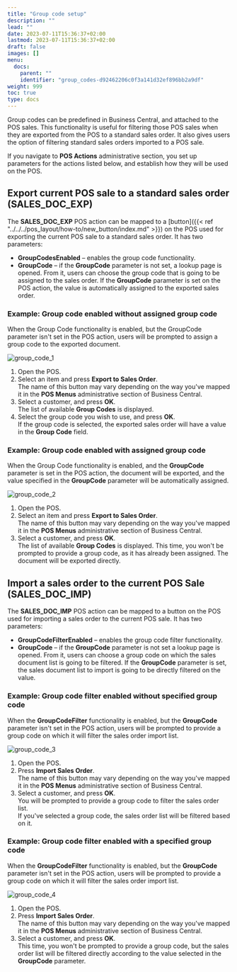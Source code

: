 ```yaml
---
title: "Group code setup"
description: ""
lead: ""
date: 2023-07-11T15:36:37+02:00
lastmod: 2023-07-11T15:36:37+02:00
draft: false
images: []
menu:
  docs:
    parent: ""
    identifier: "group_codes-d92462206c0f3a141d32ef896bb2a9df"
weight: 999
toc: true
type: docs
---
```


Group codes can be predefined in Business Central, and attached to the POS sales. This functionality is useful for filtering those POS sales when they are exported from the POS to a standard sales order. It also gives users the option of filtering standard sales orders imported to a POS sale.

If you navigate to **POS Actions** administrative section, you set up parameters for the actions listed below, and establish how they will be used on the POS. 

## Export current POS sale to a standard sales order (SALES_DOC_EXP)

The **SALES_DOC_EXP** POS action can be mapped to a [button]({{< ref "../../../pos_layout/how-to/new_button/index.md" >}}) on the POS used for exporting the current POS sale to a standard sales order. It has two parameters:

- **GroupCodesEnabled** – enables the group code functionality.  
- **GroupCode** – if the **GroupCode** parameter is not set, a lookup page is opened. From it, users can choose the group code that is going to be assigned to the sales order. If the **GroupCode** parameter is set on the POS action, the value is automatically assigned to the exported sales order. 

### Example: Group code enabled without assigned group code

When the Group Code functionality is enabled, but the GroupCode parameter isn't set in the POS action, users will be prompted to assign a group code to the exported document. 

![group_code_1](group_code_1.PNG)

1. Open the POS.
2. Select an item and press **Export to Sales Order**.     
   The name of this button may vary depending on the way you've mapped it in the **POS Menus** administrative section of Business Central.  
3. Select a customer, and press **OK**.    
   The list of available **Group Codes** is displayed.
4. Select the group code you wish to use, and press **OK**.    
   If the group code is selected, the exported sales order will have a value in the **Group Code** field.

### Example: Group code enabled with assigned group code

When the Group Code functionality is enabled, and the **GroupCode** parameter is set in the POS action, the document will be exported, and the value specified in the **GroupCode** parameter will be automatically assigned.

![group_code_2](group_code_2.PNG)

1. Open the POS.
2. Select an item and press **Export to Sales Order**.     
   The name of this button may vary depending on the way you've mapped it in the **POS Menus** administrative section of Business Central.  
3. Select a customer, and press **OK**.    
   The list of available **Group Codes** is displayed.
   This time, you won't be prompted to provide a group code, as it has already been assigned. The document will be exported directly.

## Import a sales order to the current POS Sale (SALES_DOC_IMP) 

The **SALES_DOC_IMP** POS action can be mapped to a button on the POS used for importing a sales order to the current POS sale. It has two parameters:

- **GroupCodeFilterEnabled** – enables the group code filter functionality.  
- **GroupCode** – if the **GroupCode** parameter is not set a lookup page is opened. From it, users can choose a group code on which the sales document list is going to be filtered. If the **GroupCode** parameter is set, the sales document list to import is going to be directly filtered on the value.

### Example: Group code filter enabled without specified group code

When the **GroupCodeFilter** functionality is enabled, but the **GroupCode** parameter isn't set in the POS action, users will be prompted to provide a group code on which it will filter the sales order import list. 

![group_code_3](group_code_3.PNG)

1. Open the POS.
2. Press **Import Sales Order**.      
   The name of this button may vary depending on the way you've mapped it in the **POS Menus** administrative section of Business Central.  
3. Select a customer, and press **OK**.     
   You will be prompted to provide a group code to filter the sales order list.     
   If you've selected a group code, the sales order list will be filtered based on it. 

### Example: Group code filter enabled with a specified group code

When the **GroupCodeFilter** functionality is enabled, but the **GroupCode** parameter isn't set in the POS action, users will be prompted to provide a group code on which it will filter the sales order import list. 

![group_code_4](group_code_4.PNG)

1. Open the POS.
2. Press **Import Sales Order**.      
   The name of this button may vary depending on the way you've mapped it in the **POS Menus** administrative section of Business Central.  
3. Select a customer, and press **OK**.     
   This time, you won't be prompted to provide a group code, but the sales order list will be filtered directly according to the value selected in the **GroupCode** parameter.